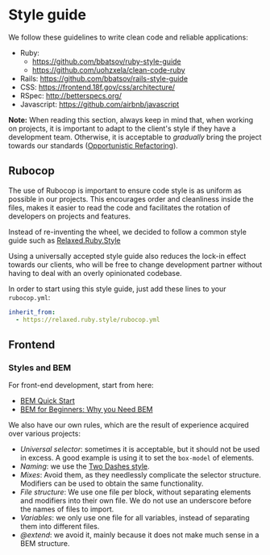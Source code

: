 # Style guide

We follow these guidelines to write clean code and reliable applications: 

- Ruby: 
  - https://github.com/bbatsov/ruby-style-guide
  - https://github.com/uohzxela/clean-code-ruby
- Rails: https://github.com/bbatsov/rails-style-guide
- CSS: https://frontend.18f.gov/css/architecture/
- RSpec: http://betterspecs.org/
- Javascript: https://github.com/airbnb/javascript

**Note:** When reading this section, always keep in mind that, when working on projects, it is 
important to adapt to the client's style if they have a development team. Otherwise, it is acceptable 
to _gradually_ bring the project towards our standards ([Opportunistic Refactoring](https://martinfowler.com/bliki/OpportunisticRefactoring.html)).

## Rubocop

The use of Rubocop is important to ensure code style is as uniform as possible in our projects. This 
encourages order and cleanliness inside the files, makes it easier to read the code and facilitates 
the rotation of developers on projects and features.

Instead of re-inventing the wheel, we decided to follow a common style guide such as 
[Relaxed.Ruby.Style](http://relaxed.ruby.style/)

Using a universally accepted style guide also reduces the lock-in effect towards our clients, who 
will be free to change development partner without having to deal with an overly opinionated 
codebase.

In order to start using this style guide, just add these lines to your `rubocop.yml`:

```yaml
inherit_from:
  - https://relaxed.ruby.style/rubocop.yml
```

## Frontend

### Styles and BEM

For front-end development, start from here:

- [BEM Quick Start](https://en.bem.info/methodology/quick-start/)
- [BEM for Beginners: Why you Need BEM](https://www.smashingmagazine.com/2018/06/bem-for-beginners/)

We also have our own rules, which are the result of experience acquired over various projects: 

- *Universal selector*: sometimes it is acceptable, but it should not be used in excess. A good
  example is using it to set the `box-model` of elements.
- *Naming*: we use the [Two Dashes style](https://en.bem.info/methodology/naming-convention/#two-dashes-style).
- *Mixes*: Avoid them, as they needlessly complicate the selector structure. Modifiers can be used 
  to obtain the same functionality.
- *File structure*: We use one file per block, without separating elements and modifiers into their
  own file. We do not use an underscore before the names of files to import.
- *Variables*: we only use one file for all variables, instead of separating them into different 
  files.
- *@extend*: we avoid it, mainly because it does not make much sense in a BEM structure. 
